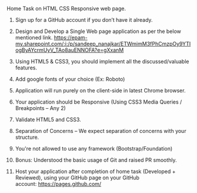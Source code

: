 Home Task on HTML CSS Responsive web page.

1. Sign up for a GitHub account if you don’t have it already.
2. Design and Develop a Single Web page application as per the below mentioned link. https://epam-my.sharepoint.com/:i:/p/sandeep_nanajkar/ETWmimM3fPhCmzpOy9YTIogByAYcrmUyV_TAo8auENNOFA?e=gXxanM

3. Using HTML5 & CSS3, you should implement all the discussed/valuable features.
4. Add google fonts of your choice (Ex: Roboto)
5. Application will run purely on the client-side in latest Chrome browser.
6. Your application should be Responsive (Using CSS3 Media Queries /    Breakpoints – Any 2)
7. Validate HTML5 and CSS3.
8. Separation of Concerns – We expect separation of concerns with your structure.
9. You're not allowed to use any framework (Bootstrap/Foundation)
10. Bonus: Understood the basic usage of Git and raised PR smoothly.
11. Host your application after completion of home task (Developed + Reviewed), using your GitHub page on your GitHub account: https://pages.github.com/